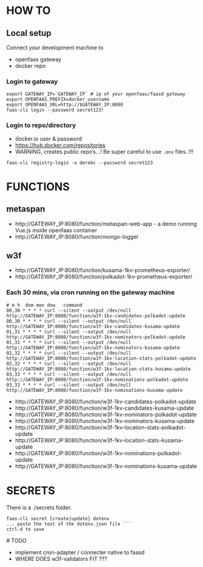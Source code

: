 
# HOW TO

## Local setup

Connect your development machine to 
- openfaas gateway
- docker repo

### Login to gateway

```
export GATEWAY_IP=`GATEWAY_IP` # ip of your openfaas/faasd gateway
export OPENFAAS_PREFIX=docker_username
export OPENFAAS_URL=http://$GATEWAY_IP:8080
faas-cli login --password secret123!
```

### Login to repo/directory

- docker.io user & password
- https://hub.docker.com/repositories
- WARNING, creates public repo’s…! Be super careful to use `.env` files..!!!

`faas-cli registry-login -u derekc --password secret123`

# FUNCTIONS

## metaspan

- http://GATEWAY_IP:8080/function/metaspan-web-app - a demo running Vue.js inside openfaas container
- http://GATEWAY_IP:8080/function/mongo-logger


## w3f

- http://GATEWAY_IP:8080/function/kusama-1kv-prometheus-exporter/<stash>
- http://GATEWAY_IP:8080/function/polkadot-1kv-prometheus-exporter/<stash>

### Each 30 mins, via cron running on the gateway machine

```
# m h  dom mon dow   command
00,30 * * * * curl --silent --output /dev/null http://GATEWAY_IP:8080/function/w3f-1kv-candidates-polkadot-update
00,30 * * * * curl --silent --output /dev/null http://GATEWAY_IP:8080/function/w3f-1kv-candidates-kusama-update
01,31 * * * * curl --silent --output /dev/null http://GATEWAY_IP:8080/function/w3f-1kv-nominators-polkadot-update
01,31 * * * * curl --silent --output /dev/null http://GATEWAY_IP:8080/function/w3f-1kv-nominators-kusama-update
02,32 * * * * curl --silent --output /dev/null http://GATEWAY_IP:8080/function/w3f-1kv-location-stats-polkadot-update
02,32 * * * * curl --silent --output /dev/null http://GATEWAY_IP:8080/function/w3f-1kv-location-stats-kusama-update
03,33 * * * * curl --silent --output /dev/null http://GATEWAY_IP:8080/function/w3f-1kv-nominations-polkadot-update
03,33 * * * * curl --silent --output /dev/null http://GATEWAY_IP:8080/function/w3f-1kv-nominations-kusama-update
```

- http://GATEWAY_IP:8080/function/w3f-1kv-candidates-polkadot-update
- http://GATEWAY_IP:8080/function/w3f-1kv-candidates-kusama-update
- http://GATEWAY_IP:8080/function/w3f-1kv-nominators-polkadot-update
- http://GATEWAY_IP:8080/function/w3f-1kv-nominators-kusama-update
- http://GATEWAY_IP:8080/function/w3f-1kv-location-stats-polkadot-update
- http://GATEWAY_IP:8080/function/w3f-1kv-location-stats-kusama-update
- http://GATEWAY_IP:8080/function/w3f-1kv-nominations-polkadot-update
- http://GATEWAY_IP:8080/function/w3f-1kv-nominations-kusama-update


# SECRETS

There is a ./secrets folder.
```
faas-cli secret [create|update] dotenv
... paste the text of the dotenv.json file ```
ctrl-d to save
```

# TODO

- implement cron-adapter / connecter native to faasd 
- WHERE DOES w3f-validators FIT ???

